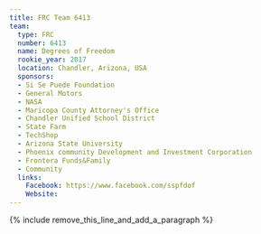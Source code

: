 ```yaml
---
title: FRC Team 6413
team:
  type: FRC
  number: 6413
  name: Degrees of Freedom
  rookie_year: 2017
  location: Chandler, Arizona, USA
  sponsors:
  - Si Se Puede Foundation
  - General Motors
  - NASA
  - Maricopa County Attorney's Office
  - Chandler Unified School District
  - State Farm
  - TechShop
  - Arizona State University
  - Phoenix community Development and Investment Corporation
  - Frontera Funds&Family
  - Community
  links:
    Facebook: https://www.facebook.com/sspfdof
    Website:
---
```


{% include remove_this_line_and_add_a_paragraph %}